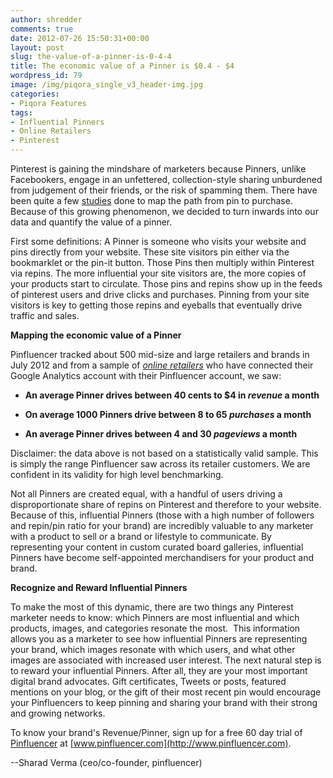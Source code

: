 ```yaml
---
author: shredder
comments: true
date: 2012-07-26 15:50:31+00:00
layout: post
slug: the-value-of-a-pinner-is-0-4-4
title: The economic value of a Pinner is $0.4 - $4
wordpress_id: 79
image: /img/piqora_single_v3_header-img.jpg
categories:
- Piqora Features
tags:
- Influential Pinners
- Online Retailers
- Pinterest
---
```


Pinterest is gaining the mindshare of marketers because Pinners, unlike Facebookers, engage in an unfettered, collection-style sharing unburdened from judgement of their friends, or the risk of spamming them. There have been quite a few [studies](http://socialcommercetoday.com/pinterest-purchase-funnel-2-1x-as-facebook-infographic/?utm_source=feedburner&utm_medium=email&utm_campaign=Feed%3A+socialcommercetoday+%28Social+Commerce+Today%29) done to map the path from pin to purchase. Because of this growing phenomenon, we decided to turn inwards into our data and quantify the value of a pinner.

First some definitions: A Pinner is someone who visits your website and pins directly from your website. These site visitors pin either via the bookmarklet or the pin-it button. Those Pins then multiply within Pinterest via repins. The more influential your site visitors are, the more copies of your products start to circulate. Those pins and repins show up in the feeds of pinterest users and drive clicks and purchases. Pinning from your site visitors is key to getting those repins and eyeballs that eventually drive traffic and sales.

**Mapping the economic value of a Pinner**

Pinfluencer tracked about 500 mid-size and large retailers and brands in July 2012 and from a sample of [_online_ _retailers_](http://www.internetretailer.com/2012/07/31/pinfluencer-debuts-analytics-engine-pinterest) who have connected their Google Analytics account with their Pinfluencer account, we saw:



	
  * **An average Pinner drives between 40 cents to $4 in _revenue_ a month**

	
  * **On average 1000 Pinners drive between 8 to 65 _purchases_ a month**

	
  * **An average Pinner drives between 4 and 30 _pageviews_ a month**


Disclaimer: the data above is not based on a statistically valid sample. This is simply the range Pinfluencer saw across its retailer customers. We are confident in its validity for high level benchmarking.

Not all Pinners are created equal, with a handful of users driving a disproportionate share of repins on Pinterest and therefore to your website. Because of this, influential Pinners (those with a high number of followers and repin/pin ratio for your brand) are incredibly valuable to any marketer with a product to sell or a brand or lifestyle to communicate. By representing your content in custom curated board galleries, influential Pinners have become self-appointed merchandisers for your product and brand.

**Recognize and Reward Influential Pinners**

To make the most of this dynamic, there are two things any Pinterest marketer needs to know: which Pinners are most influential and which products, images, and categories resonate the most.  This information allows you as a marketer to see how influential Pinners are representing your brand, which images resonate with which users, and what other images are associated with increased user interest. The next natural step is to reward your influential Pinners. After all, they are your most important digital brand advocates. Gift certificates, Tweets or posts, featured mentions on your blog, or the gift of their most recent pin would encourage your Pinfluencers to keep pinning and sharing your brand with their strong and growing networks.

To know your brand's Revenue/Pinner, sign up for a free 60 day trial of [Pinfluencer](http://blog.pinfluencer.com/top-5-reasons-to-use-pinfluencer/) at [www.pinfluencer.com](http://www.pinfluencer.com).

--Sharad Verma (ceo/co-founder, pinfluencer)
